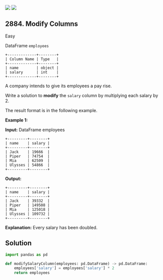[![](https://img.shields.io/github/stars/javadev/LeetCode-in-Java?label=Stars&style=flat-square)](https://github.com/javadev/LeetCode-in-Java)
[![](https://img.shields.io/github/forks/javadev/LeetCode-in-Java?label=Fork%20me%20on%20GitHub%20&style=flat-square)](https://github.com/javadev/LeetCode-in-Java/fork)

## 2884\. Modify Columns

Easy

DataFrame `employees` 

    +-------------+--------+ 
    | Column Name | Type   | 
    +-------------+--------+ 
    | name        | object | 
    | salary      | int    | 
    +-------------+--------+

A company intends to give its employees a pay rise.

Write a solution to **modify** the `salary` column by multiplying each salary by 2.

The result format is in the following example.

**Example 1:**

**Input:** DataFrame employees 

    +---------+--------+ 
    | name    | salary | 
    +---------+--------+ 
    | Jack    | 19666  | 
    | Piper   | 74754  | 
    | Mia     | 62509  | 
    | Ulysses | 54866  | 
    +---------+--------+

**Output:** 

    +---------+--------+ 
    | name    | salary | 
    +---------+--------+ 
    | Jack    | 39332  | 
    | Piper   | 149508 | 
    | Mia     | 125018 | 
    | Ulysses | 109732 | 
    +---------+--------+

**Explanation:** Every salary has been doubled.

## Solution

```python
import pandas as pd

def modifySalaryColumn(employees: pd.DataFrame) -> pd.DataFrame:
    employees['salary'] = employees['salary'] * 2
    return employees
```